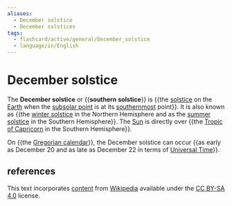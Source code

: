 ```yaml
---
aliases:
  - December solstice
  - December solstices
tags:
  - flashcard/active/general/December_solstice
  - language/in/English
---
```


# December solstice

The __December solstice__ or {{__southern solstice__}} is {{the [solstice](solstice.md) on the [Earth](Earth.md) when the [subsolar point](subsolar%20point.md) is at its [southernmost](south.md) point}}. It is also known as {{the [winter solstice](winter%20solstice.md) in the Northern Hemisphere and as the [summer solstice](summer%20solstice.md) in the Southern Hemisphere}}. The [Sun](Sun.md) is directly over {{the [Tropic of Capricorn](Tropic%20of%20Capricorn.md) in the Southern Hemisphere}}. <!--SR:!2025-06-12,263,330!2025-03-05,180,310!2025-07-01,278,330!2025-04-19,185,270-->

On {{the [Gregorian calendar](Gregorian%20calendar.md)}}, the December solstice can occur {{as early as December 20 and as late as December 22 in terms of [Universal Time](Universal%20Time.md)}}. <!--SR:!2025-04-08,197,310!2025-02-22,163,310-->

## references

This text incorporates [content](https://en.wikipedia.org/wiki/December_solstice) from [Wikipedia](Wikipedia.md) available under the [CC BY-SA 4.0](https://creativecommons.org/licenses/by-sa/4.0/) license.
